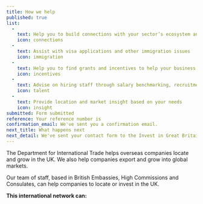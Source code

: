 ```yaml
---
title: How we help
published: true
list: 
  - 
    text: Help you to build connections with your sector’s ecosystem and supply chain
    icon: connections
  - 
    text: Assist with visa applications and other immigration issues
    icon: immigration 
  - 
    text: Help you to find grants and incentives to help your business to grow
    icon: incentives
  - 
    text: Advise on hiring staff through salary benchmarking, recruitment, and training
    icon: talent
  - 
    text: Provide location and market insight based on your needs
    icon: insight
submitted: Form submitted
reference: Your reference number is
confirmation_email: We've sent you a confirmation email.
next_title: What happens next
next_detail: We've sent your contact form to the Invest in Great Britain agents. They will be in touch soon.
---
```

The Department for International Trade helps overseas companies locate and grow in the UK.  We also help companies export and grow into global markets.

Our team of staff, based in British Embassies, High Commissions and Consulates, can help companies to locate or invest in the UK.

**This international network can:**
